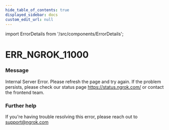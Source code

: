 ```yaml
---
hide_table_of_contents: true
displayed_sidebar: docs
custom_edit_url: null
---
```


import ErrorDetails from '/src/components/ErrorDetails';

# ERR_NGROK_11000

### Message
Internal Server Error. Please refresh the page and try again. If the problem persists, please check our status page https://status.ngrok.com/ or contact the frontend team.

### Further help
If you're having trouble resolving this error, please reach out to [support@ngrok.com](mailto:support@ngrok.com?subject=Help%20with%20ERR_NGROK_11000)

<ErrorDetails error='err_ngrok_11000' />
